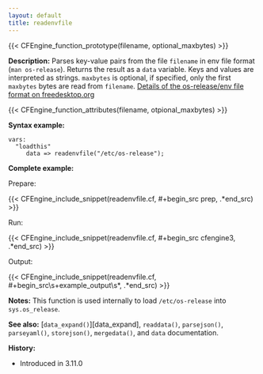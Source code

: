 ```yaml
---
layout: default
title: readenvfile
---
```


{{< CFEngine_function_prototype(filename, optional_maxbytes) >}}

**Description:**
Parses key-value pairs from the file `filename` in env file format (`man os-release`).
Returns the result as a `data` variable.
Keys and values are interpreted as strings.
`maxbytes` is optional, if specified, only the first `maxbytes` bytes are read from `filename`.
[Details of the os-release/env file format on freedesktop.org](https://www.freedesktop.org/software/systemd/man/os-release.html)

{{< CFEngine_function_attributes(filename, otpional_maxbytes) >}}

**Syntax example:**

```cf3
vars:
  "loadthis"
     data => readenvfile("/etc/os-release");
```

**Complete example:**

Prepare:

{{< CFEngine_include_snippet(readenvfile.cf, #\+begin_src prep, .*end_src) >}} <!--**-->

Run:

{{< CFEngine_include_snippet(readenvfile.cf, #\+begin_src cfengine3, .*end_src) >}} <!--**-->

Output:

{{< CFEngine_include_snippet(readenvfile.cf, #\+begin_src\s+example_output\s*, .*end_src) >}} <!--**-->

**Notes:**
This function is used internally to load `/etc/os-release` into `sys.os_release`.

**See also:** [`data_expand()`][data_expand], `readdata()`, `parsejson()`, `parseyaml()`, `storejson()`, `mergedata()`, and `data` documentation.

**History:**

- Introduced in 3.11.0
